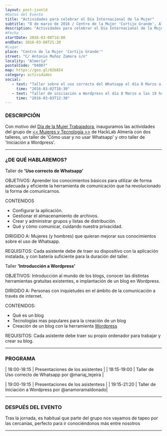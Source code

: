 ```yaml
---
layout: post-jsonld
#Datos del Evento
title: "Actividades para celebrar el Día Internacional de la Mujer"
subtitle: "8 de marzo de 2016 / Centro de la Mujer 'Cortijo Grande', Almería"
description: "Actividades para celebrar el Día Internacional de la Mujer"
#Fecha
startDate: 2016-03-08T18:00
endDate: 2016-03-08T21:20
#Lugar
place: "Centro de la Mujer 'Cortijo Grande'"
street: "C/ Antonio Muñoz Zamora s/n"
locality: "Almería"
postalCode: "04007"
map: https://goo.gl/02b8I4
category: actividades
social:
   - text: "Taller sobre el uso correcto del Whatsapp el día 8 Marzo a las 18 horas."
     time: "2016-03-02T18:30"
   - text: "Taller de iniciación a Wordpress el día 8 Marzo a las 19 horas."
     time: "2016-03-03T12:30"
---
```

### DESCRIPCIÓN

Con motivo del [Día de la Mujer Trabajadora](https://es.wikipedia.org/wiki/D%C3%ADa_Internacional_de_la_Mujer), inauguramos las actividades del grupo de [<< Mujeres y Tecnología >>](https://foro.hacklabalmeria.net/t/definicion-de-la-categoria-mujeres-y-tecnologia/6156) de HackLab Almería con dos talleres, un taller de 'Cómo usar y no usar Whatsapp' y otro taller de 'Iniciación a Wordpress'.

---


### ¿DE QUÉ HABLAREMOS?

Taller de **'Uso correcto de Whatsapp'**

OBJETIVOS: Aprender los conocimientos básicos para utilizar de forma adecuada y eficiente la herramienta de comunicación que ha revolucionado la forma de comunicarnos.

CONTENIDOS
- Configurar la aplicación.
- Gestionar el almacenamiento de archivos.
- Crear y administrar grupos y listas de distribución.
- Qué y cómo comunicar, cuidando nuestra privacidad.

DIRIGIDO A: Mujeres (y hombres) que quieran mejorar sus conocimientos sobre el uso de Whatsapp.

REQUISITOS: Cada asistente debe de traer su dispositivo con la aplicación instalada, y con batería suficiente para la duración del taller.


Taller **'Introducción a Wordpress'**

OBJETIVOS: Introducción al mundo de los blogs, conocer las distintas herramientas gratuitas existentes, e implantación de un blog en Wordpress.

DIRIGIDO A: Personas con inquietudes en el ámbito de la comunicación a través de internet.

CONTENIDOS:
- Qué es un blog
- Tecnologías mas populares para la creación de un blog
- Creación de un blog con la herramienta [Wordpress](https://es.wordpress.com)
	
REQUISITOS: Cada asistente debe traer su propio ordenador para trabajar y crear su blog.


---

### PROGRAMA

| 18:00-18:15   | Presentaciones de los asistentes  |
| 18:15-19:00   | Taller de Uso correcto de Whatsapp por @mariaj_tejeira  |

| 19:00-19:15   | Presentaciones de los asistentess |
| 19:15-21:20   | Taller de Iniciación a Wordpress por @anamoramaldonado|

---

### DESPUÉS DEL EVENTO

Tras la jornada, es habitual que parte del grupo nos vayamos de tapeo por las cercanías, perfecto para ir conociéndonos más entre nosotros

---
